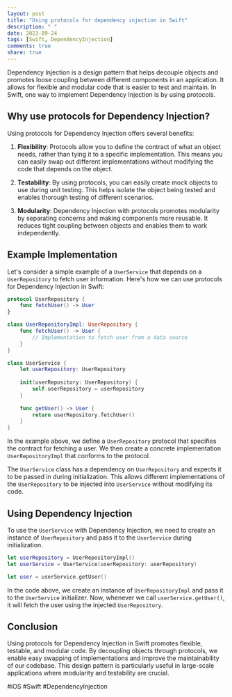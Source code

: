 ```yaml
---
layout: post
title: "Using protocols for dependency injection in Swift"
description: " "
date: 2023-09-24
tags: [Swift, DependencyInjection]
comments: true
share: true
---
```


Dependency Injection is a design pattern that helps decouple objects and promotes loose coupling between different components in an application. It allows for flexible and modular code that is easier to test and maintain. In Swift, one way to implement Dependency Injection is by using protocols.

## Why use protocols for Dependency Injection?

Using protocols for Dependency Injection offers several benefits:

1. **Flexibility**: Protocols allow you to define the contract of what an object needs, rather than tying it to a specific implementation. This means you can easily swap out different implementations without modifying the code that depends on the object.

2. **Testability**: By using protocols, you can easily create mock objects to use during unit testing. This helps isolate the object being tested and enables thorough testing of different scenarios.

3. **Modularity**: Dependency Injection with protocols promotes modularity by separating concerns and making components more reusable. It reduces tight coupling between objects and enables them to work independently.

## Example Implementation

Let's consider a simple example of a `UserService` that depends on a `UserRepository` to fetch user information. Here's how we can use protocols for Dependency Injection in Swift:

```swift
protocol UserRepository {
    func fetchUser() -> User
}

class UserRepositoryImpl: UserRepository {
    func fetchUser() -> User {
        // Implementation to fetch user from a data source
    }
}

class UserService {
    let userRepository: UserRepository
    
    init(userRepository: UserRepository) {
        self.userRepository = userRepository
    }
    
    func getUser() -> User {
        return userRepository.fetchUser()
    }
}
```

In the example above, we define a `UserRepository` protocol that specifies the contract for fetching a user. We then create a concrete implementation `UserRepositoryImpl` that conforms to the protocol.

The `UserService` class has a dependency on `UserRepository` and expects it to be passed in during initialization. This allows different implementations of the `UserRepository` to be injected into `UserService` without modifying its code.

## Using Dependency Injection

To use the `UserService` with Dependency Injection, we need to create an instance of `UserRepository` and pass it to the `UserService` during initialization.

```swift
let userRepository = UserRepositoryImpl()
let userService = UserService(userRepository: userRepository)

let user = userService.getUser()
```

In the code above, we create an instance of `UserRepositoryImpl` and pass it to the `UserService` initializer. Now, whenever we call `userService.getUser()`, it will fetch the user using the injected `UserRepository`.

## Conclusion

Using protocols for Dependency Injection in Swift promotes flexible, testable, and modular code. By decoupling objects through protocols, we enable easy swapping of implementations and improve the maintainability of our codebase. This design pattern is particularly useful in large-scale applications where modularity and testability are crucial.

#iOS #Swift #DependencyInjection